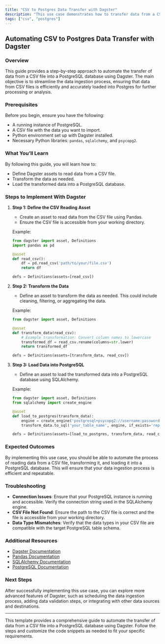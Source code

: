 ```yaml
---
title: "CSV to Postgres Data Transfer with Dagster"
description: "This use case demonstrates how to transfer data from a CSV file into a PostgreSQL database using Dagster. The objective is to automate the ingestion of CSV data into Postgres for further processing or analysis."
tags: ["csv", "postgres"]
---
```

## Automating CSV to Postgres Data Transfer with Dagster

### Overview

This guide provides a step-by-step approach to automate the transfer of data from a CSV file into a PostgreSQL database using Dagster. The main objective is to streamline the data ingestion process, ensuring that data from CSV files is efficiently and accurately loaded into Postgres for further processing or analysis.

### Prerequisites

Before you begin, ensure you have the following:

- A running instance of PostgreSQL.
- A CSV file with the data you want to import.
- Python environment set up with Dagster installed.
- Necessary Python libraries: `pandas`, `sqlalchemy`, and `psycopg2`.

### What You’ll Learn

By following this guide, you will learn how to:

- Define Dagster assets to read data from a CSV file.
- Transform the data as needed.
- Load the transformed data into a PostgreSQL database.

### Steps to Implement With Dagster

1. **Step 1: Define the CSV Reading Asset**
    - Create an asset to read data from the CSV file using Pandas.
    - Ensure the CSV file is accessible from your working directory.

    Example:
    ```python
    from dagster import asset, Definitions
    import pandas as pd

    @asset
    def read_csv():
        df = pd.read_csv('path/to/your/file.csv')
        return df

    defs = Definitions(assets=[read_csv])
    ```

2. **Step 2: Transform the Data**
    - Define an asset to transform the data as needed. This could include cleaning, filtering, or aggregating the data.

    Example:
    ```python
    from dagster import asset, Definitions

    @asset
    def transform_data(read_csv):
        # Example transformation: Convert column names to lowercase
        transformed_df = read_csv.rename(columns=str.lower)
        return transformed_df

    defs = Definitions(assets=[transform_data, read_csv])
    ```

3. **Step 3: Load Data into PostgreSQL**
    - Define an asset to load the transformed data into a PostgreSQL database using SQLAlchemy.

    Example:
    ```python
    from dagster import asset, Definitions
    from sqlalchemy import create_engine

    @asset
    def load_to_postgres(transform_data):
        engine = create_engine('postgresql+psycopg2://username:password@localhost:5432/yourdatabase')
        transform_data.to_sql('your_table_name', engine, if_exists='replace', index=False)

    defs = Definitions(assets=[load_to_postgres, transform_data, read_csv])
    ```

### Expected Outcomes

By implementing this use case, you should be able to automate the process of reading data from a CSV file, transforming it, and loading it into a PostgreSQL database. This will ensure that your data ingestion process is efficient and repeatable.

### Troubleshooting

- **Connection Issues**: Ensure that your PostgreSQL instance is running and accessible. Verify the connection string used in the SQLAlchemy engine.
- **CSV File Not Found**: Ensure the path to the CSV file is correct and the file is accessible from your working directory.
- **Data Type Mismatches**: Verify that the data types in your CSV file are compatible with the target PostgreSQL table schema.

### Additional Resources

- [Dagster Documentation](https://docs.dagster.io/)
- [Pandas Documentation](https://pandas.pydata.org/pandas-docs/stable/)
- [SQLAlchemy Documentation](https://docs.sqlalchemy.org/)
- [PostgreSQL Documentation](https://www.postgresql.org/docs/)

### Next Steps

After successfully implementing this use case, you can explore more advanced features of Dagster, such as scheduling the data ingestion process, adding data validation steps, or integrating with other data sources and destinations.

---

This template provides a comprehensive guide to automate the transfer of data from a CSV file into a PostgreSQL database using Dagster. Follow the steps and customize the code snippets as needed to fit your specific requirements.